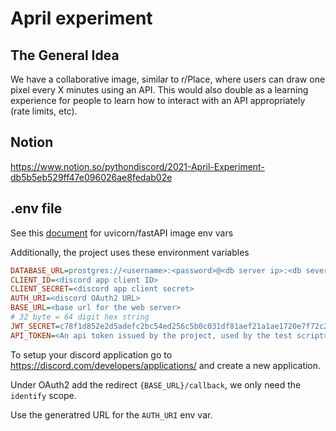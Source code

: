 # April experiment

## The General Idea
We have a collaborative image, similar to r/Place, where users can draw one pixel every X minutes using an API. This would also double as a learning experience for people to learn how to interact with an API appropriately (rate limits, etc).

## Notion
https://www.notion.so/pythondiscord/2021-April-Experiment-db5b5eb529ff47e096026ae8fedab02e


## .env file
See this [document](https://github.com/tiangolo/uvicorn-gunicorn-fastapi-docker#environment-variables) for uvicorn/fastAPI image env vars

Additionally, the project uses these environment variables
```ini
DATABASE_URL=prostgres://<username>:<password>@<db server ip>:<db sever port>/<db name>
CLIENT_ID=<discord app client ID>
CLIENT_SECRET=<discord app client secret>
AUTH_URI=<discord OAuth2 URL>
BASE_URL=<base url for the web server>
# 32 byte = 64 digit hex string
JWT_SECRET=c78f1d852e2d5adefc2bc54ed256c5b0c031df81aef21a1ae1720e7f72c2d39
API_TOKEN=<An api token issued by the project, used by the test script>
```

To setup your discord application go to https://discord.com/developers/applications/ and create a new application.

Under OAuth2 add the redirect `{BASE_URL}/callback`, we only need the `identify` scope.

Use the generatred URL for the `AUTH_URI` env var.
